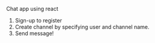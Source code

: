 Chat app using react 

1. Sign-up to register 
2. Create channel by specifying user and channel name.
3. Send message!
